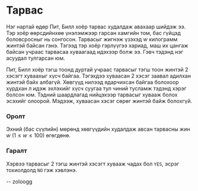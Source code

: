 Тарвас
======
Нэг нартай өдөр Пит, Билл хоёр тарвас худалдаж авахаар шийдэж ээ. Тэр хоёр
өөрсдийнхөө үнэлэмжээр гарсан хамгийн том, бас гүйцэд боловсросныг нь сонгосон.
Тарвасыг жигнэж үзэхэд $w$ килограмм жинтэй байсан гэнэ. Тэгээд тэр хоёр
гэрлүүгээ хариад, маш их цангаж байсан учраас тарвасаа хуваагаад идэхээр болж
ээ. Гэвч тэдэнд нэг асуудал тулгарсан юм.

Пит, Билл хоёр тэгш тоонд дуртай учраас тарвасыг тэгш тоон жинтэй 2 хэсэгт
хуваахыг хүсч байгаа. Тэгэхдээ хуваасан 2 хэсэг заавал адилхан жинтэй байх
албагүй. Хөвгүүд нилээд ядарчихсан байгаа болохоор хурдхан л идэж эхлэхийг хүсч
суугаа тул чиний тусламж тэдэнд хэрэг болсон юм. Тэдний шаардлагад нийцэхээр
тарвасыг хувааж болох эсэхийг олоорой. Мэдээж, хуваасан хэсэг сөрөг жинтэй байж
болохгүй.


### Оролт
Эхний (бас сүүлийн) мөрөнд хөвгүүдийн худалдаж авсан тарвасны жин $w$
($1 ≤ w ≤ 100$) өгөгдөнө.


### Гаралт
Хэрвээ тарвасыг 2 тэгш жинтэй хэсэгт хувааж чадах бол `YES`, эсрэг тохиолдолд
`NO` гэж хэвлэнэ.

-- zoloogg
